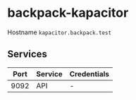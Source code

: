 # backpack-kapacitor

Hostname `kapacitor.backpack.test`

## Services

| Port | Service | Credentials
| ---- | ------- | -----------
| 9092 | API | -
